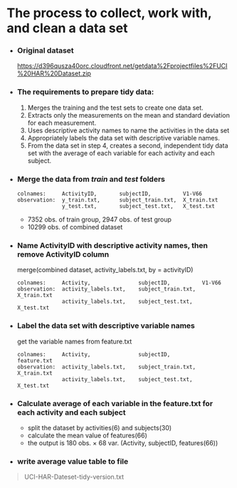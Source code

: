 The process to collect, work with, and clean a data set
=======================================================
* ### Original dataset
  https://d396qusza40orc.cloudfront.net/getdata%2Fprojectfiles%2FUCI%20HAR%20Dataset.zip
* ### The requirements to prepare tidy data:
  1. Merges the training and the test sets to create one data set.
  2. Extracts only the measurements on the mean and standard deviation for each measurement. 
  3. Uses descriptive activity names to name the activities in the data set
  4. Appropriately labels the data set with descriptive variable names. 
  5. From the data set in step 4, creates a second, independent tidy data set 
     with the average of each variable for each activity and each subject.
* ### Merge the data from _train_ and _test_ folders
  ```javescript  
  colnames:     ActivityID,       subjectID,          V1-V66 
  observation:  y_train.txt,      subject_train.txt,  X_train.txt
                y_test.txt,       subject_test.txt,   X_test.txt
  ```
  + 7352 obs. of train group, 2947 obs. of test group  
  + 10299 obs. of combined dataset
* ### Name ActivityID with descriptive activity names, then remove ActivityID column
  merge(combined dataset, activity_labels.txt, by = activityID)
  ```javescript  
  colnames:     Activity,               subjectID,          V1-V66 
  observation:  activity_labels.txt,    subject_train.txt,  X_train.txt
                activity_labels.txt,    subject_test.txt,   X_test.txt
  ```
* ### Label the data set with descriptive variable names
  get the variable names from feature.txt
  ```javescript
  colnames:     Activity,               subjectID,          feature.txt 
  observation:  activity_labels.txt,    subject_train.txt,  X_train.txt
                activity_labels.txt,    subject_test.txt,   X_test.txt
  ```
* ### Calculate average of each variable in the feature.txt for each activity and each subject
  + split the dataset by activities(6) and subjects(30) 
  + calculate the mean value of features(66)
  + the output is 180 obs. × 68 var. (Activity, subjectID, features(66))
* ### write average value table to file  
> UCI-HAR-Dateset-tidy-version.txt